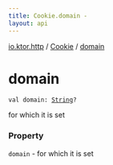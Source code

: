 ```yaml
---
title: Cookie.domain - 
layout: api
---
```


<div class='api-docs-breadcrumbs'><a href="../index.html">io.ktor.http</a> / <a href="index.html">Cookie</a> / <a href="./domain.html">domain</a></div>

# domain

<div class="signature"><code><span class="keyword">val </span><span class="identifier">domain</span><span class="symbol">: </span><a href="https://kotlinlang.org/api/latest/jvm/stdlib/kotlin/-string/index.html"><span class="identifier">String</span></a><span class="symbol">?</span></code></div>

for which it is set

### Property

<code>domain</code> - for which it is set